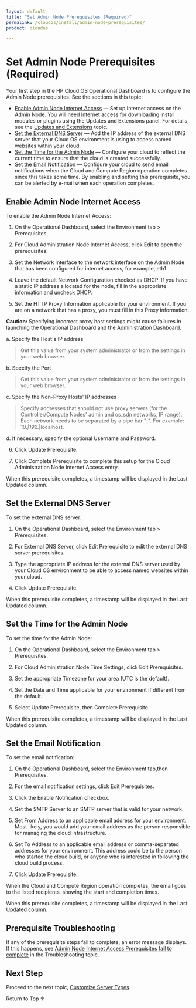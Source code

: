 ```yaml
---
layout: default
title: "Set Admin Node Prerequisites (Required)"
permalink: /cloudos/install/admin-node-prerequisites/
product: cloudos

---
```


<a name="_top"> </a>

<script> 

function PageRefresh { 
 onLoad="window.refresh"
 }
 
 PageRefresh();
 
</script>


# Set Admin Node Prerequisites (Required)

Your first step in the HP Cloud OS Operational Dashboard is to configure the Admin Node prerequisites. See the sections in this topic:

* [Enable Admin Node Internet Access](#enable-admin-node-internet-access) &mdash; Set up Internet access on the Admin Node. You will need Internet access for downloading install modules or plugins using the Updates and Extensions panel. For details, see the [Updates and Extensions](/cloudos/install/updates-extensions/) topic.
* [Set the External DNS Server](#set-the-external-dns-server) &mdash;  Add the IP address of the external DNS server that your Cloud OS environment is using to access named websites within your cloud.
* [Set the Time for the Admin Node](#set-the-time-for-the-admin-node) &mdash; Configure your cloud to reflect the current time to ensure that the cloud is created successfully.
* [Set the Email Notification](#set-the-email-notification) &mdash; Configure your cloud to send email notifications when the Cloud and Compute Region operation completes since this takes some time. By enabling and setting this prerequisite, you can be alerted by e-mail when each operation completes.


## Enable Admin Node Internet Access

To enable the Admin Node Internet Access:

1. On the Operational Dashboard, select the Environment tab > Prerequisites.

2. For Cloud Administration Node Internet Access, click Edit to open the prerequisites.

3. Set the Network Interface to the network interface on the Admin Node that has been configured for internet access, for example, eth1.

4. Leave the default Network Configuration checked as DHCP. If you have a static IP address allocated for the node, fill in the appropriate information and uncheck DHCP.

5. Set the HTTP Proxy Information applicable for your environment. If you are on a network that has a proxy, you must fill in this Proxy information.

**Caution:** Specifying incorrect proxy host settings might cause failures in launching the Operational Dashboard and the Administration Dashboard.

 a. Specify the Host's IP address
 
> Get this value from your system administrator or from the settings in your web browser.
 
 b. Specify the Port

> Get this value from your system administrator or from the settings in your web browser.
 
 c. Specify the Non-Proxy Hosts' IP addresses
	 
> Specify addresses that should not use proxy servers (for the Controller/Compute Nodes' admin and os_sdn networks, IP range). Each network needs to be separated by a pipe bar "|". For example: 10.*|192.*|localhost.
 
 d. If necessary, specify the optional Username and Password.
 
6. Click Update Prerequisite.

7. Click Complete Prerequisite to complete this setup for the Cloud Administration Node Internet Access entry.

When this prerequisite completes, a timestamp will be displayed in the Last Updated column.


## Set the External DNS Server

To set the external DNS server:

1. On the Operational Dashboard, select the Environment tab > Prerequisites.

2. For External DNS Server, click Edit Prerequisite to edit the external DNS server prerequisites.

3. Type the appropriate IP address for the external DNS server used by your Cloud OS environment to be able to access named websites within your cloud.

4. Click Update Prerequisite.

When this prerequisite completes, a timestamp will be displayed in the Last Updated column.


## Set the Time for the Admin Node

To set the time for the Admin Node:

1. On the Operational Dashboard, select the Environment tab > Prerequisites.

2. For Cloud Administration Node Time Settings, click Edit Prerequisites.

3. Set the appropriate Timezone for your area (UTC is the default).

4. Set the Date and Time applicable for your environment if different from the default.
 
5. Select Update Prerequisite, then Complete Prerequisite.
 
When this prerequisite completes, a timestamp will be displayed in the Last Updated column.


## Set the Email Notification

To set the email notification:

1. On the Operational Dashboard, select the Environment tab,then Prerequisites.

2. For the email notification settings, click Edit Prerequisites.

3. Click the Enable Notification checkbox.

4. Set the SMTP Server to an SMTP server that is valid for your network.

5. Set From Address to an applicable email address for your environment. Most likely, you would add your email address as the person responsible for managing the cloud infrastructure.

6. Set To Address to an applicable email address or comma-separated addresses for your environment. This address could be to the person who started the cloud build, or anyone who is interested in following the cloud build process.

7. Click Update Prerequisite. 

When the Cloud and Compute Region operation completes, the email goes to the listed recipients, showing the start and completion times.

When this prerequisite completes, a timestamp will be displayed in the Last Updated column.


## Prerequisite Troubleshooting

If any of the prerequisite steps fail to complete, an error message displays.  If this happens, see [Admin Node Internet
Access Prerequisites fail to complete](/cloudos/troubleshooting/) in the Troubleshooting topic. 


## Next Step

Proceed to the next topic, [Customize Server Types](/cloudos/install/customize-server-types/). 

<a href="#_top" style="padding:14px 0px 14px 0px; text-decoration: none;"> Return to Top &#8593; </a>

